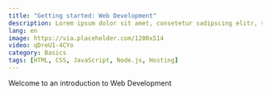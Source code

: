 ```yaml
---
title: "Getting started: Web Development"
description: Lorem ipsum dolor sit amet, consetetur sadipscing elitr, sed diam nonumy eirmod tempor invidunt ut labore et dolore magna aliquyam erat, sed diam voluptua.
lang: en
image: https://via.placeholder.com/1200x514
video: qDreU1-4CYo
category: Basics
tags: [HTML, CSS, JavaScript, Node.js, Hosting]
---
```

Welcome to an introduction to Web Development